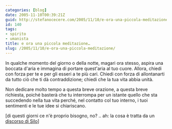 ```yaml
---
categories: [blog]
date: 2005-11-10T00:39:21Z
guid: http://stefanocecere.com/2005/11/10/e-ora-una-piccola-meditazione/
id: 140
tags:
- spirito
- umanista
title: e ora una piccola meditazione…
slug: /2005/11/10/e-ora-una-piccola-meditazione/
---
```


In qualche momento del giorno o della notte, magari ora stesso, aspira una boccata d'aria e immagina di portare quest'aria al tuo cuore. Allora, chiedi con forza per te e per gli esseri a te più cari. Chiedi con forza di allontanarti da tutto ciò che ti dà contraddizione; chiedi che la tua vita abbia unità.

Non dedicare molto tempo a questa breve orazione, a questa breve richiesta, poiché basterà che tu interrompa per un istante quello che sta succedendo nella tua vita perché, nel contatto col tuo interno, i tuoi sentimenti e le tue idee si chiariscano.

[di questi giorni ce n'è proprio bisogno, no? .. ah: la cosa è tratta da un [discorso di Silo](http://www.silo.net/LAHall_May_7_2005.shtml)]